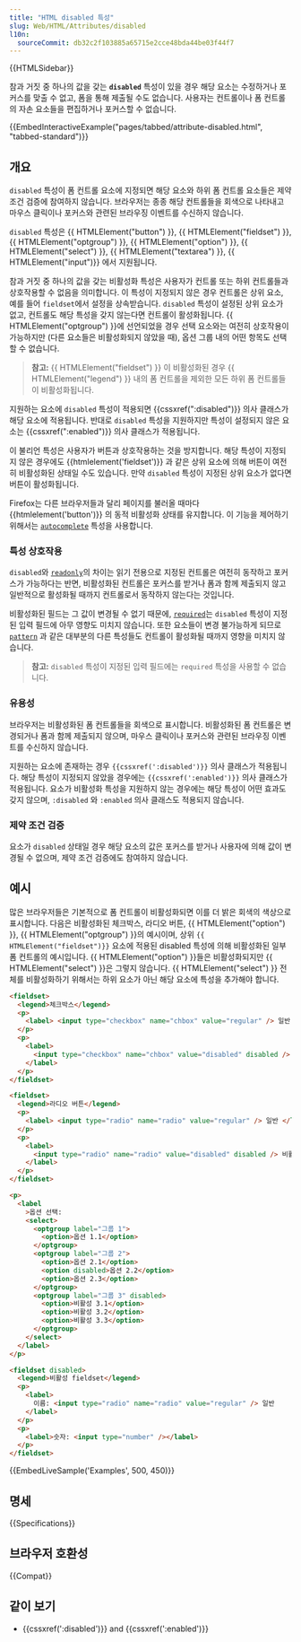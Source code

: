 ```yaml
---
title: "HTML disabled 특성"
slug: Web/HTML/Attributes/disabled
l10n:
  sourceCommit: db32c2f103885a65715e2cce48bda44be03f44f7
---
```


{{HTMLSidebar}}

참과 거짓 중 하나의 값을 갖는 **`disabled`** 특성이 있을 경우 해당 요소는 수정하거나 포커스를 맞출 수 없고, 폼을 통해 제출될 수도 없습니다. 사용자는 컨트롤이나 폼 컨트롤의 자손 요소들을 편집하거나 포커스할 수 없습니다.

{{EmbedInteractiveExample("pages/tabbed/attribute-disabled.html", "tabbed-standard")}}

## 개요

`disabled` 특성이 폼 컨트롤 요소에 지정되면 해당 요소와 하위 폼 컨트롤 요소들은 제약 조건 검증에 참여하지 않습니다. 브라우저는 종종 해당 컨트롤들을 회색으로 나타내고 마우스 클릭이나 포커스와 관련된 브라우징 이벤트를 수신하지 않습니다.

`disabled` 특성은 {{ HTMLElement("button") }}, {{ HTMLElement("fieldset") }}, {{ HTMLElement("optgroup") }}, {{ HTMLElement("option") }}, {{ HTMLElement("select") }}, {{ HTMLElement("textarea") }}, {{ HTMLElement("input")}} 에서 지원됩니다.

참과 거짓 중 하나의 값을 갖는 비활성화 특성은 사용자가 컨트롤 또는 하위 컨트롤들과 상호작용할 수 없음을 의미합니다. 이 특성이 지정되지 않은 경우 컨트롤은 상위 요소, 예를 들어 `fieldset`에서 설정을 상속받습니다. `disabled` 특성이 설정된 상위 요소가 없고, 컨트롤도 해당 특성을 갖지 않는다면 컨트롤이 활성화됩니다. {{ HTMLElement("optgroup") }}에 선언되었을 경우 선택 요소와는 여전히 상호작용이 가능하지만 (다른 요소들은 비활성화되지 않았을 때), 옵션 그룹 내의 어떤 항목도 선택할 수 없습니다.

> **참고:** {{ HTMLElement("fieldset") }} 이 비활성화된 경우 {{ HTMLElement("legend") }} 내의 폼 컨트롤을 제외한 모든 하위 폼 컨트롤들이 비활성화됩니다.

지원하는 요소에 `disabled` 특성이 적용되면 {{cssxref(":disabled")}} 의사 클래스가 해당 요소에 적용됩니다. 반대로 `disabled` 특성을 지원하지만 특성이 설정되지 않은 요소는 {{cssxref(":enabled")}} 의사 클래스가 적용됩니다.

이 불리언 특성은 사용자가 버튼과 상호작용하는 것을 방지합니다. 해당 특성이 지정되지 않은 경우에도 {{htmlelement('fieldset')}} 과 같은 상위 요소에 의해 버튼이 여전히 비활성화된 상태일 수도 있습니다. 만약 `disabled` 특성이 지정된 상위 요소가 없다면 버튼이 활성화됩니다.

Firefox는 다른 브라우저들과 달리 페이지를 불러올 때마다 {{htmlelement('button')}} 의 동적 비활성화 상태를 유지합니다. 이 기능을 제어하기 위해서는 [`autocomplete`](/ko/docs/Web/HTML/Attributes/autocomplete) 특성을 사용합니다.

### 특성 상호작용

`disabled`와 [`readonly`](/ko/docs/Web/HTML/Attributes/readonly)의 차이는 읽기 전용으로 지정된 컨트롤은 여전히 동작하고 포커스가 가능하다는 반면, 비활성화된 컨트롤은 포커스를 받거나 폼과 함께 제출되지 않고 일반적으로 활성화될 때까지 컨트롤로서 동작하지 않는다는 것입니다.

비활성화된 필드는 그 값이 변경될 수 없기 때문에, [`required`](/ko/docs/Web/HTML/Attributes/required)는 `disabled` 특성이 지정된 입력 필드에 아무 영향도 미치지 않습니다. 또한 요소들이 변경 불가능하게 되므로 [`pattern`](/ko/docs/Web/HTML/Attributes/pattern) 과 같은 대부분의 다른 특성들도 컨트롤이 활성화될 때까지 영향을 미치지 않습니다.

> **참고:** `disabled` 특성이 지정된 입력 필드에는 `required` 특성을 사용할 수 없습니다.

### 유용성

브라우저는 비활성화된 폼 컨트롤들을 회색으로 표시합니다. 비활성화된 폼 컨트롤은 변경되거나 폼과 함께 제출되지 않으며, 마우스 클릭이나 포커스와 관련된 브라우징 이벤트를 수신하지 않습니다.

지원하는 요소에 존재하는 경우 `{{cssxref(':disabled')}}` 의사 클래스가 적용됩니다. 해당 특성이 지정되지 않았을 경우에는 `{{cssxref(':enabled')}}` 의사 클래스가 적용됩니다. 요소가 비활성화 특성을 지원하지 않는 경우에는 해당 특성이 어떤 효과도 갖지 않으며, `:disabled` 와 `:enabled` 의사 클래스도 적용되지 않습니다.

### 제약 조건 검증

요소가 `disabled` 상태일 경우 해당 요소의 값은 포커스를 받거나 사용자에 의해 값이 변경될 수 없으며, 제약 조건 검증에도 참여하지 않습니다.

## 예시

많은 브라우저들은 기본적으로 폼 컨트롤이 비활성화되면 이를 더 밝은 회색의 색상으로 표시합니다. 다음은 비활성화된 체크박스, 라디오 버튼, {{ HTMLElement("option") }}, {{ HTMLElement("optgroup") }}의 예시이며, 상위 `{{ HTMLElement("fieldset")}}` 요소에 적용된 disabled 특성에 의해 비활성화된 일부 폼 컨트롤의 예시입니다. {{ HTMLElement("option") }}들은 비활성화되지만 {{ HTMLElement("select") }}은 그렇지 않습니다. {{ HTMLElement("select") }} 전체를 비활성화하기 위해서는 하위 요소가 아닌 해당 요소에 특성을 추가해야 합니다.

```html
<fieldset>
  <legend>체크박스</legend>
  <p>
    <label> <input type="checkbox" name="chbox" value="regular" /> 일반 </label>
  </p>
  <p>
    <label>
      <input type="checkbox" name="chbox" value="disabled" disabled /> 비활성
    </label>
  </p>
</fieldset>

<fieldset>
  <legend>라디오 버튼</legend>
  <p>
    <label> <input type="radio" name="radio" value="regular" /> 일반 </label>
  </p>
  <p>
    <label>
      <input type="radio" name="radio" value="disabled" disabled /> 비활성
    </label>
  </p>
</fieldset>

<p>
  <label
    >옵션 선택:
    <select>
      <optgroup label="그룹 1">
        <option>옵션 1.1</option>
      </optgroup>
      <optgroup label="그룹 2">
        <option>옵션 2.1</option>
        <option disabled>옵션 2.2</option>
        <option>옵션 2.3</option>
      </optgroup>
      <optgroup label="그룹 3" disabled>
        <option>비활성 3.1</option>
        <option>비활성 3.2</option>
        <option>비활성 3.3</option>
      </optgroup>
    </select>
  </label>
</p>

<fieldset disabled>
  <legend>비활성 fieldset</legend>
  <p>
    <label>
      이름: <input type="radio" name="radio" value="regular" /> 일반
    </label>
  </p>
  <p>
    <label>숫자: <input type="number" /></label>
  </p>
</fieldset>
```

{{EmbedLiveSample('Examples', 500, 450)}}

## 명세

{{Specifications}}

## 브라우저 호환성

{{Compat}}

## 같이 보기

- {{cssxref(':disabled')}} and {{cssxref(':enabled')}}
